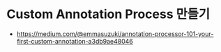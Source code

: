 # Custom Annotation Process 만들기 

- https://medium.com/@emmasuzuki/annotation-processor-101-your-first-custom-annotation-a3db9ae48046